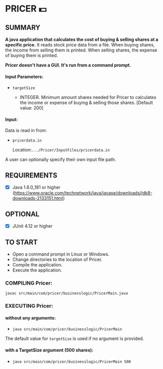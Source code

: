 
# PRICER  :dollar:

SUMMARY
-------
**A java application that calculates the cost of buying & selling shares at a specific price.** It reads stock price data from a file.
When buying shares, the income from selling them is printed. When selling shares, the expense of buying them is printed.

**Pricer doesn't have a GUI. It's run from a command prompt.**

####  Input Parameters: 
 -  ``targetSize``  

    - INTEGER. Minimum amount shares needed for Pricer to calculates the income or expense of buying & selling those shares. [Default value: 200]  

####  Input:

Data is read in from:

- ``pricerdata.in``

  Location:``.../Pricer/InputFiles/pricerdata.in``

A user can optionally specify their own input file path.

REQUIREMENTS
------------
- [x] Java 1.8.0_181 or higher 
(https://www.oracle.com/technetwork/java/javase/downloads/jdk8-downloads-2133151.html)


OPTIONAL
--------
- [x] JUnit 4.12 or higher
 

TO START
--------
 - Open a command prompt in Linux or Windows.
 - Change directories to the location of Pricer.
 - Compile the application.
 - Execute the application.

### COMPILING Pricer:
`` javac src/main/com/pricer/businesslogic/PricerMain.java ``


### EXECUTING Pricer:
#### without any arguments:
 - ``java src/main/com/pricer/businesslogic/PricerMain ``

The default value for ``targetSize`` is used if no argument is provided.


#### with a TargetSize argument (500 shares):
 - ``java src/main/com/pricer/businesslogic/PricerMain 500 ``


